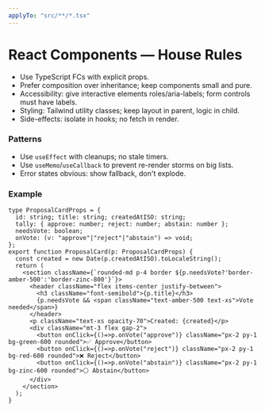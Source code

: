 ```yaml
---
applyTo: "src/**/*.tsx"
---
```


# React Components — House Rules

- Use TypeScript FCs with explicit props.
- Prefer composition over inheritance; keep components small and pure.
- Accessibility: give interactive elements roles/aria-labels; form controls must have labels.
- Styling: Tailwind utility classes; keep layout in parent, logic in child.
- Side-effects: isolate in hooks; no fetch in render.

### Patterns
- Use `useEffect` with cleanups; no stale timers.
- Use `useMemo`/`useCallback` to prevent re-render storms on big lists.
- Error states obvious: show fallback, don't explode.

### Example
```tsx
type ProposalCardProps = {
  id: string; title: string; createdAtISO: string;
  tally: { approve: number; reject: number; abstain: number };
  needsVote: boolean;
  onVote: (v: "approve"|"reject"|"abstain") => void;
};
export function ProposalCard(p: ProposalCardProps) {
  const created = new Date(p.createdAtISO).toLocaleString();
  return (
    <section className={`rounded-md p-4 border ${p.needsVote?'border-amber-500':'border-zinc-800'}`}>
      <header className="flex items-center justify-between">
        <h3 className="font-semibold">{p.title}</h3>
        {p.needsVote && <span className="text-amber-500 text-xs">Vote needed</span>}
      </header>
      <p className="text-xs opacity-70">Created: {created}</p>
      <div className="mt-3 flex gap-2">
        <button onClick={()=>p.onVote("approve")} className="px-2 py-1 bg-green-600 rounded">✅ Approve</button>
        <button onClick={()=>p.onVote("reject")} className="px-2 py-1 bg-red-600 rounded">❌ Reject</button>
        <button onClick={()=>p.onVote("abstain")} className="px-2 py-1 bg-zinc-600 rounded">⚪ Abstain</button>
      </div>
    </section>
  );
}
```
